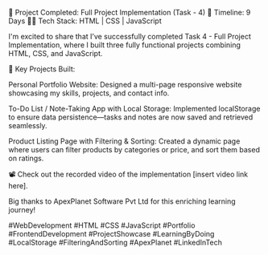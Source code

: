 🚀 Project Completed: Full Project Implementation (Task - 4)
📅 Timeline: 9 Days
🧑‍💻 Tech Stack: HTML | CSS | JavaScript

I'm excited to share that I’ve successfully completed Task 4 - Full Project Implementation, where I built three fully functional projects combining HTML, CSS, and JavaScript.

🎯 Key Projects Built:

Personal Portfolio Website:
Designed a multi-page responsive website showcasing my skills, projects, and contact info.

To-Do List / Note-Taking App with Local Storage:
Implemented localStorage to ensure data persistence—tasks and notes are now saved and retrieved seamlessly.

Product Listing Page with Filtering & Sorting:
Created a dynamic page where users can filter products by categories or price, and sort them based on ratings.

📽️ Check out the recorded video of the implementation [insert video link here].

Big thanks to ApexPlanet Software Pvt Ltd for this enriching learning journey!

#WebDevelopment #HTML #CSS #JavaScript #Portfolio #FrontendDevelopment #ProjectShowcase #LearningByDoing #LocalStorage #FilteringAndSorting #ApexPlanet #LinkedInTech
